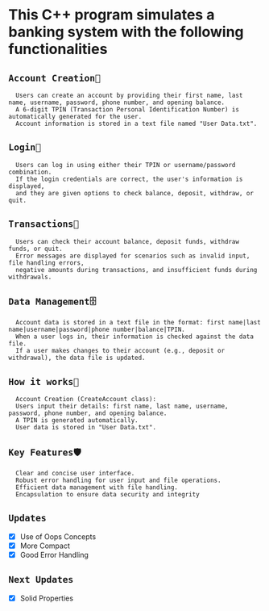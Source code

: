 

# This C++ program simulates a banking system with the following functionalities #

## **`Account Creation🪪`** ##
      Users can create an account by providing their first name, last name, username, password, phone number, and opening balance.
      A 6-digit TPIN (Transaction Personal Identification Number) is automatically generated for the user.
      Account information is stored in a text file named "User Data.txt".
      
## **`Login🔐`** ##
      Users can log in using either their TPIN or username/password combination.
      If the login credentials are correct, the user's information is displayed,
      and they are given options to check balance, deposit, withdraw, or quit.
      
## **`Transactions📨`** ##
      Users can check their account balance, deposit funds, withdraw funds, or quit.
      Error messages are displayed for scenarios such as invalid input, file handling errors,
      negative amounts during transactions, and insufficient funds during withdrawals.
      
## **`Data Management🗄️`** ##
      Account data is stored in a text file in the format: first name|last name|username|password|phone number|balance|TPIN.
      When a user logs in, their information is checked against the data file.
      If a user makes changes to their account (e.g., deposit or withdrawal), the data file is updated.
      
## **`How it works🤔`** ##
      Account Creation (CreateAccount class):
      Users input their details: first name, last name, username, password, phone number, and opening balance.
      A TPIN is generated automatically.
      User data is stored in "User Data.txt".
      
## **`Key Features🛡️`** ##
      Clear and concise user interface.
      Robust error handling for user input and file operations.
      Efficient data management with file handling.
      Encapsulation to ensure data security and integrity

## **`Updates`** ##
* [x]  Use of Oops Concepts
* [x]  More Compact
* [x]  Good Error Handling

## **`Next Updates`** ##
* [x]  Solid Properties 
